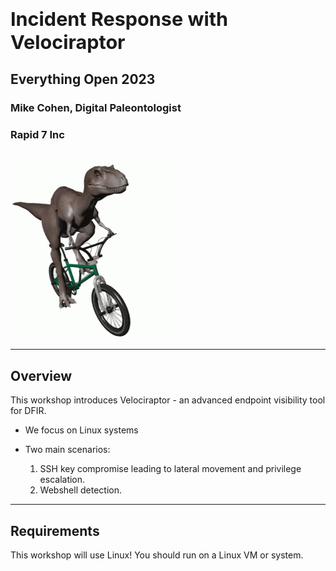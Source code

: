 <!-- .slide: class="title" -->

<h1 style="font-size: 4ex">Incident Response with Velociraptor</h1>

<div class="inset">

## Everything Open 2023

### Mike Cohen, Digital Paleontologist
### Rapid 7 Inc

</div>

<img src="/resources/velo_bike.gif" class="fixed" style=" right: 0px;  bottom: 00px; height: 300px; z-index: -10;"/>

---

<!-- .slide: class="content" -->
## Overview

This workshop introduces Velociraptor - an advanced endpoint
visibility tool for DFIR.

* We focus on Linux systems
* Two main scenarios:

  1. SSH key compromise leading to lateral movement and privilege escalation.
  2. Webshell detection.

---

<!-- .slide: class="content" -->
## Requirements

This workshop will use Linux!
You should run on a Linux VM or system.
